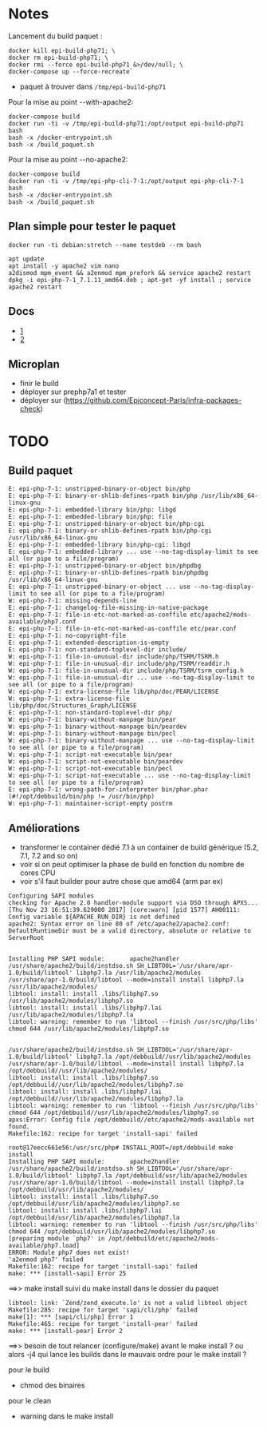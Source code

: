 # Notes 

Lancement du build paquet :

```console
docker kill epi-build-php71; \
docker rm epi-build-php71; \ 
docker rmi --force epi-build-php71 &>/dev/null; \ 
docker-compose up --force-recreate`
```

* paquet à trouver dans `/tmp/epi-build-php71`

Pour la mise au point --with-apache2:
```console
docker-compose build
docker run -ti -v /tmp/epi-build-php71:/opt/output epi-build-php71 bash
bash -x /docker-entrypoint.sh
bash -x /build_paquet.sh
```

Pour la mise au point --no-apache2:

```console
docker-compose build
docker run -ti -v /tmp/epi-php-cli-7-1:/opt/output epi-php-cli-7-1 bash
bash -x /docker-entrypoint.sh
bash -x /build_paquet.sh
```

## Plan simple pour tester le paquet

`docker run -ti debian:stretch --name testdeb --rm bash`

```console
apt update
apt install -y apache2 vim nano
a2dismod mpm_event && a2enmod mpm_prefork && service apache2 restart
dpkg -i epi-php-7-1_7.1.11_amd64.deb ; apt-get -yf install ; service apache2 restart
```

## Docs

* [1](http://www.phpinternalsbook.com/build_system/building_php.html)
* [2](https://stackoverflow.com/questions/19247529/installing-php-in-my-home-directory)

## Microplan

* finir le build
* déployer sur prephp7a1 et tester
* déployer sur (https://github.com/Epiconcept-Paris/infra-packages-check)

# TODO

## Build paquet

```console
E: epi-php-7-1: unstripped-binary-or-object bin/php
E: epi-php-7-1: binary-or-shlib-defines-rpath bin/php /usr/lib/x86_64-linux-gnu
E: epi-php-7-1: embedded-library bin/php: libgd
E: epi-php-7-1: embedded-library bin/php: file
E: epi-php-7-1: unstripped-binary-or-object bin/php-cgi
E: epi-php-7-1: binary-or-shlib-defines-rpath bin/php-cgi /usr/lib/x86_64-linux-gnu
E: epi-php-7-1: embedded-library bin/php-cgi: libgd
E: epi-php-7-1: embedded-library ... use --no-tag-display-limit to see all (or pipe to a file/program)
E: epi-php-7-1: unstripped-binary-or-object bin/phpdbg
E: epi-php-7-1: binary-or-shlib-defines-rpath bin/phpdbg /usr/lib/x86_64-linux-gnu
E: epi-php-7-1: unstripped-binary-or-object ... use --no-tag-display-limit to see all (or pipe to a file/program)
W: epi-php-7-1: missing-depends-line
E: epi-php-7-1: changelog-file-missing-in-native-package
E: epi-php-7-1: file-in-etc-not-marked-as-conffile etc/apache2/mods-available/php7.conf
E: epi-php-7-1: file-in-etc-not-marked-as-conffile etc/pear.conf
E: epi-php-7-1: no-copyright-file
E: epi-php-7-1: extended-description-is-empty
E: epi-php-7-1: non-standard-toplevel-dir include/
W: epi-php-7-1: file-in-unusual-dir include/php/TSRM/TSRM.h
W: epi-php-7-1: file-in-unusual-dir include/php/TSRM/readdir.h
W: epi-php-7-1: file-in-unusual-dir include/php/TSRM/tsrm_config.h
W: epi-php-7-1: file-in-unusual-dir ... use --no-tag-display-limit to see all (or pipe to a file/program)
W: epi-php-7-1: extra-license-file lib/php/doc/PEAR/LICENSE
W: epi-php-7-1: extra-license-file lib/php/doc/Structures_Graph/LICENSE
E: epi-php-7-1: non-standard-toplevel-dir php/
W: epi-php-7-1: binary-without-manpage bin/pear
W: epi-php-7-1: binary-without-manpage bin/peardev
W: epi-php-7-1: binary-without-manpage bin/pecl
W: epi-php-7-1: binary-without-manpage ... use --no-tag-display-limit to see all (or pipe to a file/program)
W: epi-php-7-1: script-not-executable bin/pear
W: epi-php-7-1: script-not-executable bin/peardev
W: epi-php-7-1: script-not-executable bin/pecl
W: epi-php-7-1: script-not-executable ... use --no-tag-display-limit to see all (or pipe to a file/program)
E: epi-php-7-1: wrong-path-for-interpreter bin/phar.phar (#!/opt/debbuild/bin/php != /usr/bin/php)
W: epi-php-7-1: maintainer-script-empty postrm
```

## Améliorations

* transformer le container dédié 7.1 à un container de build générique (5.2, 7.1, 7.2 and so on)
* voir si on peut optimiser la phase de build en fonction du nombre de cores CPU
* voir s'il faut builder pour autre chose que amd64 (arm par ex)

```console
Configuring SAPI modules
checking for Apache 2.0 handler-module support via DSO through APXS... [Thu Nov 23 16:51:39.629000 2017] [core:warn] [pid 1577] AH00111: Config variable ${APACHE_RUN_DIR} is not defined
apache2: Syntax error on line 80 of /etc/apache2/apache2.conf: DefaultRuntimeDir must be a valid directory, absolute or relative to ServerRoot


Installing PHP SAPI module:       apache2handler
/usr/share/apache2/build/instdso.sh SH_LIBTOOL='/usr/share/apr-1.0/build/libtool' libphp7.la /usr/lib/apache2/modules
/usr/share/apr-1.0/build/libtool --mode=install install libphp7.la /usr/lib/apache2/modules/
libtool: install: install .libs/libphp7.so /usr/lib/apache2/modules/libphp7.so
libtool: install: install .libs/libphp7.lai /usr/lib/apache2/modules/libphp7.la
libtool: warning: remember to run 'libtool --finish /usr/src/php/libs'
chmod 644 /usr/lib/apache2/modules/libphp7.so


/usr/share/apache2/build/instdso.sh SH_LIBTOOL='/usr/share/apr-1.0/build/libtool' libphp7.la /opt/debbuild//usr/lib/apache2/modules
/usr/share/apr-1.0/build/libtool --mode=install install libphp7.la /opt/debbuild//usr/lib/apache2/modules/
libtool: install: install .libs/libphp7.so /opt/debbuild//usr/lib/apache2/modules/libphp7.so
libtool: install: install .libs/libphp7.lai /opt/debbuild//usr/lib/apache2/modules/libphp7.la
libtool: warning: remember to run 'libtool --finish /usr/src/php/libs'
chmod 644 /opt/debbuild//usr/lib/apache2/modules/libphp7.so
apxs:Error: Config file /opt/debbuild//etc/apache2/mods-available not found.
Makefile:162: recipe for target 'install-sapi' failed
```

```console
root@17eecc661e56:/usr/src/php# INSTALL_ROOT=/opt/debbuild make install
Installing PHP SAPI module:       apache2handler
/usr/share/apache2/build/instdso.sh SH_LIBTOOL='/usr/share/apr-1.0/build/libtool' libphp7.la /opt/debbuild/usr/lib/apache2/modules
/usr/share/apr-1.0/build/libtool --mode=install install libphp7.la /opt/debbuild/usr/lib/apache2/modules/
libtool: install: install .libs/libphp7.so /opt/debbuild/usr/lib/apache2/modules/libphp7.so
libtool: install: install .libs/libphp7.lai /opt/debbuild/usr/lib/apache2/modules/libphp7.la
libtool: warning: remember to run 'libtool --finish /usr/src/php/libs'
chmod 644 /opt/debbuild/usr/lib/apache2/modules/libphp7.so
[preparing module `php7' in /opt/debbuild/etc/apache2/mods-available/php7.load]
ERROR: Module php7 does not exist!
'a2enmod php7' failed
Makefile:162: recipe for target 'install-sapi' failed
make: *** [install-sapi] Error 25
```

==>> make install suivi du make install dans le dossier du paquet
```console
libtool: link: `Zend/zend_execute.lo' is not a valid libtool object
Makefile:285: recipe for target 'sapi/cli/php' failed
make[1]: *** [sapi/cli/php] Error 1
Makefile:465: recipe for target 'install-pear' failed
make: *** [install-pear] Error 2
```

==>> besoin de tout relancer (configure/make) avant le make install ? ou alors -j4 qui lance les builds dans le mauvais ordre pour le make install ?

pour le build 
* chmod des binaires

pour le clean
* warning dans le make install
